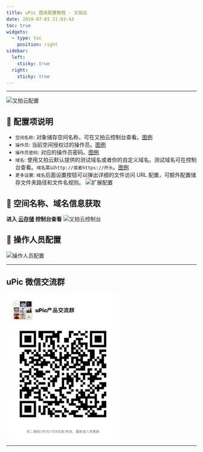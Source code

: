 ```yaml
---
title: uPic 图床配置教程 - 又拍云
date: 2019-07-01 21:03:43
toc: true
widgets:
  - type: toc
    position: right
sidebar:
  left:
    sticky: true
  right:
    sticky: true
---
```


<hr>

![又拍云配置](https://gitee.com/gee1k/oss/raw/master/tutorials/upyun-host.png)

## 📝 配置项说明

- `空间名称`: 对象储存空间名称，可在又拍云控制台查看。[图例](#🧰-空间名称、域名信息获取)
- `操作员`: 当前空间授权过的操作员。[图例](#🔑-操作人员配置)
- `操作员密码`: 对应的操作员密码。[图例](#🔑-操作人员配置)
- `域名`: 使用又拍云默认提供的测试域名或者你的自定义域名。测试域名可在控制台查看。`域名需以http://或者https://开头`。[图例](#🧰-空间名称、域名信息获取)
- `更多设置`: `域名`后面设置按钮可以弹出详细的文件访问 URL 配置，可额外配置储存文件夹路径和文件名规则。
  ![扩展配置](https://gitee.com/gee1k/oss/raw/master/tutorials/upyun-host-extension.png)

## 🧰 空间名称、域名信息获取

**进入 [云存储](https://console.upyun.com/services/file/) 控制台查看**
![又拍云控制台](https://gitee.com/gee1k/oss/raw/master/tutorials/upyun-info.png)

## 🔑 操作人员配置

![操作人员配置](https://gitee.com/gee1k/oss/raw/master/tutorials/upyun-operator.png)

<hr>

## uPic 微信交流群

  <img src="https://raw.githubusercontent.com/gee1k/oss/master/personal/uPic-wechat.JPG" alt="uPic产品交流群" style="width: 300px;" align="center">

<hr>
